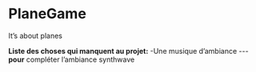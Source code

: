 # PlaneGame

It’s about planes

**Liste des choses qui manquent au projet:**
-Une musique d’ambiance 
---**pour** compléter l’ambiance synthwave
